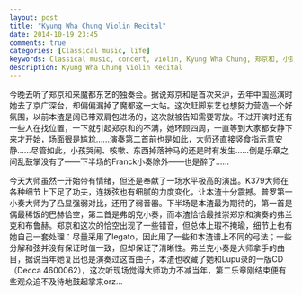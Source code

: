 ```yaml
---
layout: post
title: "Kyung Wha Chung Violin Recital"
date: 2014-10-19 23:45
comments: true
categories: [Classical music, life]
keywords: Classical music, concert, violin, Kyung Wha Chung, 郑京和, 小提琴, 古典音乐, 音乐会, 音乐
description: Kyung Wha Chung Violin Recital
---
```

今晚去听了郑京和来魔都东艺的独奏会。据说郑京和是首次来沪，去年中国巡演时她去了京广深台，却偏偏漏掉了魔都这一大站。这次赶脚东艺也想努力营造一个好氛围，以前本渣是阔已带双肩包进场的，这次就被告知需要寄放。不过开演时还有一些人在找位置，一下就引起郑京和的不满，她环顾四周，一直等到大家都安静下来才开始，场面很是尴尬......演奏第二首前也是如此，大师还直接竖食指示意安静......尽管如此，小孩哭闹、咳嗽、东西掉落神马的还是时有发生......倒是乐章之间乱鼓掌没有了——下半场的Franck小奏除外——也是醉了......

今天大师虽然一开始带有情绪，但还是奉献了一场水平极高的演出。K379大师在各种细节上下足了功夫，连拨弦也有细腻的力度变化，让本渣十分震撼。普罗第一小奏大师为了凸显强弱对比，还用了弱音器。下半场是本渣最为期待的，第一首是偶最稀饭的巴赫恰空，第二首是弗朗克小奏，而本渣恰恰最推崇郑京和演奏的弗兰克和布鲁赫。郑京和这次的恰空出现了一些错音，但总体上瑕不掩瑜，细节上也有她自己一套处理：尽量采用了legato，因此用了一些和本渣谱上不同的弓法；一些分解和弦并没有保证时值一致，但却保证了清晰性。弗兰克小奏是大师拿手的曲目，据说当年她复出也是演奏过这首曲子，本渣也收藏了她和Lupu录的一版CD（Decca 4600062），这次听现场觉得大师功力不减当年，第二乐章刚结束便有些观众迫不及待地鼓起掌来orz...

